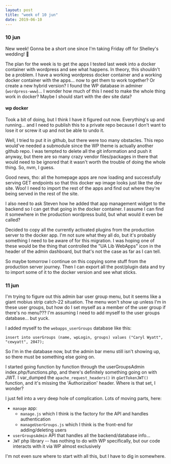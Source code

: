 ```yaml
---
layout: post
title: "week of 10 jun"
date: 2019-06-10
---
```


### 10 jun

New week! Gonna be a short one since I'm taking Friday off for Shelley's wedding! :tada:

The plan for the week is to get the apps I tested last week into a docker container with wordpress and see what happens. In theory, this shouldn't be a problem. I have a working wordpress docker container and a working docker container with the apps... now to get them to work together? Or create a new hybrid version? I found the WP database in adminer (`wordpress-www`)... I wonder how much of this I need to make the whole thing work in docker? Maybe I should start with the dev site data?

#### wp docker

Took a bit of doing, but I think I have it figured out now. Everything's up and running... and I need to publish this to a private repo because I don't want to lose it or screw it up and not be able to undo it.

Well, I tried to put it in github, but there were too many obstacles. This repo would've needed a submodule since the WP theme is actually another github repo. I was tempted to delete all the git information and push it anyway, but there are so many crazy vendor files/packages in there that would need to be ignored that it wasn't worth the trouble of doing the whole thing. So, nvm, I guess.

Good news, tho: all the homepage apps are now loading and successfully serving GET endpoints so that this docker wp image looks just like the dev site. Woo! I need to import the rest of the apps and find out where they're being served in the rest of the site. 

I also need to ask Steven how he added that app management widget to the backend so I can get that going in the docker container. I assume I can find it somewhere in the production wordpress build, but what would it even be called?

Decided to copy all the currently activated plugins from the production server to the docker app. I'm not sure what they all do, but it's probably something I need to be aware of for this migration. I was hoping one of these would be the thing that controlled the "UA Lib WebApps" icon in the header of the admin dashboard, but that's not the case as far as I can tell.

So maybe tomorrow I continue on this copying some stuff from the production server journey. Then I can export all the post/plugin data and try to import some of it to the docker version and see what sticks.

### 11 jun

I'm trying to figure out this admin bar user group menu, but it seems like a giant mobius strip catch-22 situation. The menu won't show up unless I'm in these user groups, but how do I set myself as a member of the user group if there's no menu??? I'm assuming I need to add myself to the user groups database... but yuck. 

I added myself to the `webapps_userGroups` database like this:

```
insert into userGroups (name, wpLogin, groups) values ("Caryl Wyatt", "cewyatt", 2047);
```

So I'm in the database now, but the admin bar menu still isn't showing up, so there must be something else going on.

I started going function by function through the userGroupsAdmin index.php/functions.php, and there's definitely something going on with JWT. I var_dumped the `apache_request_headers()` in `gGetTokenJWT()` function, and it's missing the 'Authorization' header. Where is that set, I wonder?

I just fell into a very deep hole of complication. Lots of moving parts, here:
- `manage` app:
  - `manage.js` which I think is the factory for the API and handles authentication
  - `manageUserGroups.js` which I think is the front-end for adding/deleting users
- `userGroupsAdmin` API that handles all the backend/database info...
- `JWT` php library -- has nothing to do with WP specifically, but our code interacts with it via WP almost exclusively

I'm not even sure where to start with all this, but I have to dig in somewhere.
